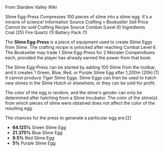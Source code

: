 From Stardew Valley Wiki

Slime Egg-Press Compresses 100 pieces of slime into a slime egg. It's a miracle of science! Information Source Crafting • Bookseller Sell Price *Cannot be sold* Crafting Recipe Source Combat (Level 6) Ingredients Coal (25) Fire Quartz (1) Battery Pack (1)

The **Slime Egg-Press** is a piece of equipment used to create Slime Eggs from Slime. The crafting recipe is unlocked after reaching Combat Level 6. The Bookseller may trade 1 Slime Egg-Press for 2 Monster Compendiums each, provided the player has already earned the power from that book.

The Slime Egg-Press can be started by adding 100 Slime from the toolbar, and it creates 1 Green, Blue, Red, or Purple Slime Egg after 1,200m (20h).\[1] It cannot produce Tiger Slime Eggs. Slime Eggs can then be used to hatch new slimes in the Slime Hutch or elsewhere, or they can be sold for profit.

The color of the egg is random, and the slime's gender can only be determined after hatching from a Slime Incubator. The color of the slime(s) from which pieces of slime were obtained does not affect the color of the resulting egg.

The chances for the press to generate a particular egg are:\[2]

- **64.125%** Green Slime Egg
- **21.375%** Blue Slime Egg
- **9.5%** Red Slime Egg
- **5%** Purple Slime Egg